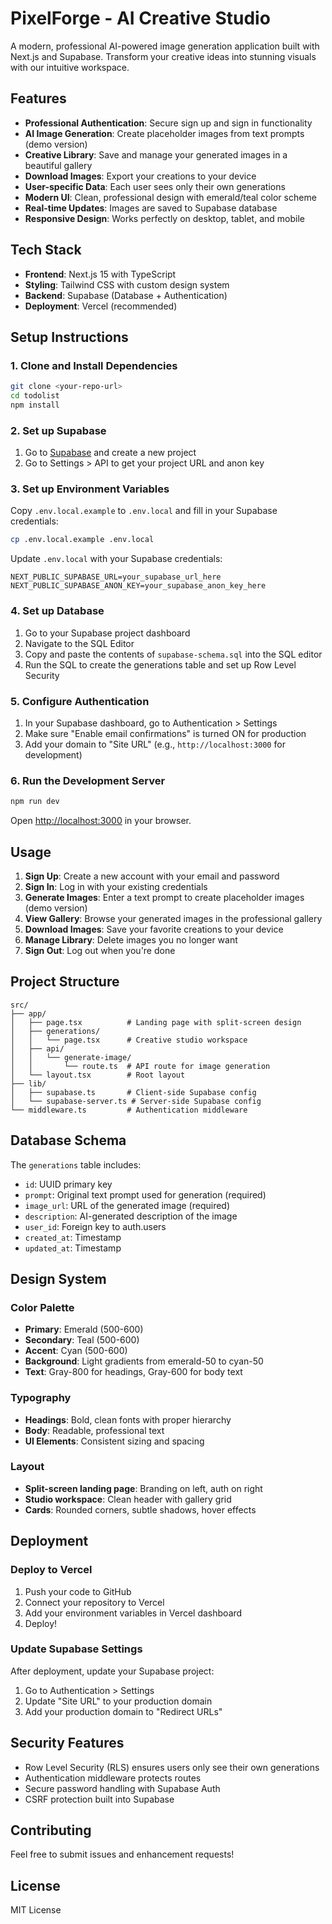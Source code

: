 # PixelForge - AI Creative Studio

A modern, professional AI-powered image generation application built with Next.js and Supabase. Transform your creative ideas into stunning visuals with our intuitive workspace.

## Features

- **Professional Authentication**: Secure sign up and sign in functionality
- **AI Image Generation**: Create placeholder images from text prompts (demo version)
- **Creative Library**: Save and manage your generated images in a beautiful gallery
- **Download Images**: Export your creations to your device
- **User-specific Data**: Each user sees only their own generations
- **Modern UI**: Clean, professional design with emerald/teal color scheme
- **Real-time Updates**: Images are saved to Supabase database
- **Responsive Design**: Works perfectly on desktop, tablet, and mobile

## Tech Stack

- **Frontend**: Next.js 15 with TypeScript
- **Styling**: Tailwind CSS with custom design system
- **Backend**: Supabase (Database + Authentication)
- **Deployment**: Vercel (recommended)

## Setup Instructions

### 1. Clone and Install Dependencies

```bash
git clone <your-repo-url>
cd todolist
npm install
```

### 2. Set up Supabase

1. Go to [Supabase](https://supabase.com) and create a new project
2. Go to Settings > API to get your project URL and anon key

### 3. Set up Environment Variables

Copy `.env.local.example` to `.env.local` and fill in your Supabase credentials:

```bash
cp .env.local.example .env.local
```

Update `.env.local` with your Supabase credentials:
```
NEXT_PUBLIC_SUPABASE_URL=your_supabase_url_here
NEXT_PUBLIC_SUPABASE_ANON_KEY=your_supabase_anon_key_here
```

### 4. Set up Database

1. Go to your Supabase project dashboard
2. Navigate to the SQL Editor
3. Copy and paste the contents of `supabase-schema.sql` into the SQL editor
4. Run the SQL to create the generations table and set up Row Level Security

### 5. Configure Authentication

1. In your Supabase dashboard, go to Authentication > Settings
2. Make sure "Enable email confirmations" is turned ON for production
3. Add your domain to "Site URL" (e.g., `http://localhost:3000` for development)

### 6. Run the Development Server

```bash
npm run dev
```

Open [http://localhost:3000](http://localhost:3000) in your browser.

## Usage

1. **Sign Up**: Create a new account with your email and password
2. **Sign In**: Log in with your existing credentials
3. **Generate Images**: Enter a text prompt to create placeholder images (demo version)
4. **View Gallery**: Browse your generated images in the professional gallery
5. **Download Images**: Save your favorite creations to your device
6. **Manage Library**: Delete images you no longer want
7. **Sign Out**: Log out when you're done

## Project Structure

```
src/
├── app/
│   ├── page.tsx          # Landing page with split-screen design
│   ├── generations/
│   │   └── page.tsx      # Creative studio workspace
│   ├── api/
│   │   └── generate-image/
│   │       └── route.ts  # API route for image generation
│   └── layout.tsx        # Root layout
├── lib/
│   ├── supabase.ts       # Client-side Supabase config
│   └── supabase-server.ts # Server-side Supabase config
└── middleware.ts         # Authentication middleware
```

## Database Schema

The `generations` table includes:
- `id`: UUID primary key
- `prompt`: Original text prompt used for generation (required)
- `image_url`: URL of the generated image (required)
- `description`: AI-generated description of the image
- `user_id`: Foreign key to auth.users
- `created_at`: Timestamp
- `updated_at`: Timestamp

## Design System

### Color Palette
- **Primary**: Emerald (500-600)
- **Secondary**: Teal (500-600)
- **Accent**: Cyan (500-600)
- **Background**: Light gradients from emerald-50 to cyan-50
- **Text**: Gray-800 for headings, Gray-600 for body text

### Typography
- **Headings**: Bold, clean fonts with proper hierarchy
- **Body**: Readable, professional text
- **UI Elements**: Consistent sizing and spacing

### Layout
- **Split-screen landing page**: Branding on left, auth on right
- **Studio workspace**: Clean header with gallery grid
- **Cards**: Rounded corners, subtle shadows, hover effects

## Deployment

### Deploy to Vercel

1. Push your code to GitHub
2. Connect your repository to Vercel
3. Add your environment variables in Vercel dashboard
4. Deploy!

### Update Supabase Settings

After deployment, update your Supabase project:
1. Go to Authentication > Settings
2. Update "Site URL" to your production domain
3. Add your production domain to "Redirect URLs"

## Security Features

- Row Level Security (RLS) ensures users only see their own generations
- Authentication middleware protects routes
- Secure password handling with Supabase Auth
- CSRF protection built into Supabase

## Contributing

Feel free to submit issues and enhancement requests!

## License

MIT License